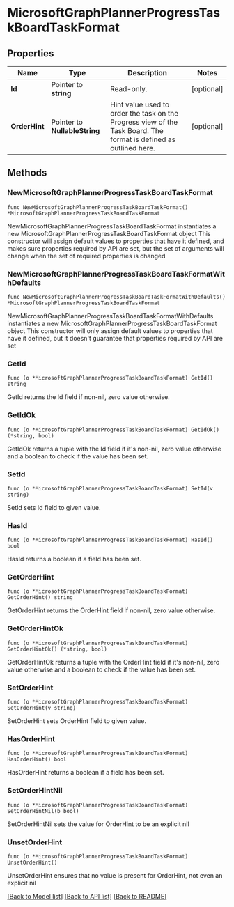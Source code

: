 # MicrosoftGraphPlannerProgressTaskBoardTaskFormat

## Properties

Name | Type | Description | Notes
------------ | ------------- | ------------- | -------------
**Id** | Pointer to **string** | Read-only. | [optional] 
**OrderHint** | Pointer to **NullableString** | Hint value used to order the task on the Progress view of the Task Board. The format is defined as outlined here. | [optional] 

## Methods

### NewMicrosoftGraphPlannerProgressTaskBoardTaskFormat

`func NewMicrosoftGraphPlannerProgressTaskBoardTaskFormat() *MicrosoftGraphPlannerProgressTaskBoardTaskFormat`

NewMicrosoftGraphPlannerProgressTaskBoardTaskFormat instantiates a new MicrosoftGraphPlannerProgressTaskBoardTaskFormat object
This constructor will assign default values to properties that have it defined,
and makes sure properties required by API are set, but the set of arguments
will change when the set of required properties is changed

### NewMicrosoftGraphPlannerProgressTaskBoardTaskFormatWithDefaults

`func NewMicrosoftGraphPlannerProgressTaskBoardTaskFormatWithDefaults() *MicrosoftGraphPlannerProgressTaskBoardTaskFormat`

NewMicrosoftGraphPlannerProgressTaskBoardTaskFormatWithDefaults instantiates a new MicrosoftGraphPlannerProgressTaskBoardTaskFormat object
This constructor will only assign default values to properties that have it defined,
but it doesn't guarantee that properties required by API are set

### GetId

`func (o *MicrosoftGraphPlannerProgressTaskBoardTaskFormat) GetId() string`

GetId returns the Id field if non-nil, zero value otherwise.

### GetIdOk

`func (o *MicrosoftGraphPlannerProgressTaskBoardTaskFormat) GetIdOk() (*string, bool)`

GetIdOk returns a tuple with the Id field if it's non-nil, zero value otherwise
and a boolean to check if the value has been set.

### SetId

`func (o *MicrosoftGraphPlannerProgressTaskBoardTaskFormat) SetId(v string)`

SetId sets Id field to given value.

### HasId

`func (o *MicrosoftGraphPlannerProgressTaskBoardTaskFormat) HasId() bool`

HasId returns a boolean if a field has been set.

### GetOrderHint

`func (o *MicrosoftGraphPlannerProgressTaskBoardTaskFormat) GetOrderHint() string`

GetOrderHint returns the OrderHint field if non-nil, zero value otherwise.

### GetOrderHintOk

`func (o *MicrosoftGraphPlannerProgressTaskBoardTaskFormat) GetOrderHintOk() (*string, bool)`

GetOrderHintOk returns a tuple with the OrderHint field if it's non-nil, zero value otherwise
and a boolean to check if the value has been set.

### SetOrderHint

`func (o *MicrosoftGraphPlannerProgressTaskBoardTaskFormat) SetOrderHint(v string)`

SetOrderHint sets OrderHint field to given value.

### HasOrderHint

`func (o *MicrosoftGraphPlannerProgressTaskBoardTaskFormat) HasOrderHint() bool`

HasOrderHint returns a boolean if a field has been set.

### SetOrderHintNil

`func (o *MicrosoftGraphPlannerProgressTaskBoardTaskFormat) SetOrderHintNil(b bool)`

 SetOrderHintNil sets the value for OrderHint to be an explicit nil

### UnsetOrderHint
`func (o *MicrosoftGraphPlannerProgressTaskBoardTaskFormat) UnsetOrderHint()`

UnsetOrderHint ensures that no value is present for OrderHint, not even an explicit nil

[[Back to Model list]](../README.md#documentation-for-models) [[Back to API list]](../README.md#documentation-for-api-endpoints) [[Back to README]](../README.md)


